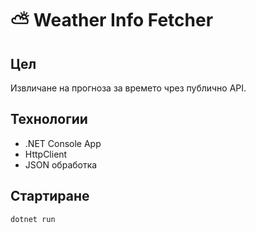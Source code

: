 
# ⛅ Weather Info Fetcher

## Цел
Извличане на прогноза за времето чрез публично API.

## Технологии
- .NET Console App
- HttpClient
- JSON обработка

## Стартиране
```bash
dotnet run
